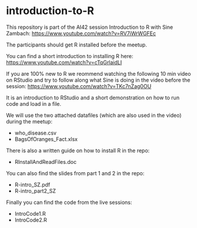 # introduction-to-R

This repository is part of the AI42 session Introduction to R with Sine Zambach: https://www.youtube.com/watch?v=RV7iWrWGFEc

The participants should get R installed before the meetup. 

You can find a short introduction to installing R here: https://www.youtube.com/watch?v=cTqGrlaidLI

If you are 100% new to R we reommend watching the following 10 min video on RStudio and try to follow along what Sine is doing in the video before the session:
https://www.youtube.com/watch?v=TKc7nZag0OU

It is an introduction to RStudio and a short demonstration on how to run code and load in a file.

We will use the two attached datafiles (which are also used in the video) during the meetup:

- who_disease.csv
- BagsOfOranges_Fact.xlsx

There is also a written guide on how to install R in the repo:

- RInstallAndReadFiles.doc

You can also find the slides from part 1 and 2 in the repo:
- R-intro_SZ.pdf
- R-intro_part2_SZ

Finally you can find the code from the live sessions:
- IntroCode1.R
- IntroCode2.R
